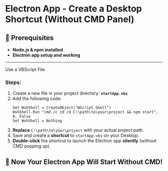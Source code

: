 # Electron App - Create a Desktop Shortcut (Without CMD Panel)
## 📌 Prerequisites
- **Node.js & npm installed**
- **Electron app setup and working**

---
Use a VBScript File
### **Steps:**
1. Create a new file in your project directory:
   **`startApp.vbs`**
2. Add the following code:
   ```vbscript
   Set WshShell = CreateObject("WScript.Shell")
   WshShell.Run "cmd /c cd /d C:\path\to\your\project && npm start", 0, False
   Set WshShell = Nothing
   ```
3. **Replace** `C:\path\to\your\project` with your actual project path.
4. Save and create a **shortcut** to `startApp.vbs` on your Desktop.
5. **Double-click** the shortcut to launch the Electron app **silently** (without CMD popping up).

## 🚀 Now Your Electron App Will Start Without CMD!

